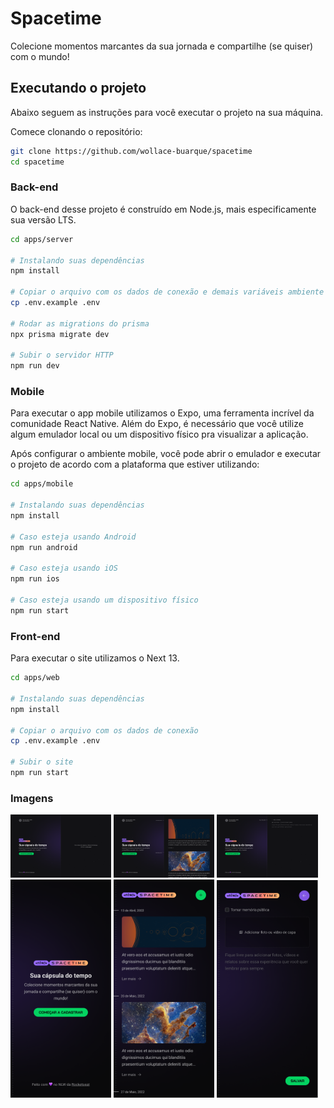 # Spacetime
Colecione momentos marcantes da sua jornada e compartilhe (se quiser) com o mundo!

## Executando o projeto

Abaixo seguem as instruções para você executar o projeto na sua máquina.

Comece clonando o repositório:

```sh
git clone https://github.com/wollace-buarque/spacetime
cd spacetime
```
### Back-end

O back-end desse projeto é construído em Node.js, mais especificamente sua versão LTS.

```sh
cd apps/server

# Instalando suas dependências
npm install

# Copiar o arquivo com os dados de conexão e demais variáveis ambiente
cp .env.example .env

# Rodar as migrations do prisma
npx prisma migrate dev

# Subir o servidor HTTP
npm run dev
```

### Mobile

Para executar o app mobile utilizamos o Expo, uma ferramenta incrível da comunidade React Native. Além do Expo, é necessário que você utilize algum emulador local ou um dispositivo físico pra visualizar a aplicação.

Após configurar o ambiente mobile, você pode abrir o emulador e executar o projeto de acordo com a plataforma que estiver utilizando:

```sh
cd apps/mobile

# Instalando suas dependências
npm install

# Caso esteja usando Android
npm run android

# Caso esteja usando iOS
npm run ios

# Caso esteja usando um dispositivo físico
npm run start
```

### Front-end

Para executar o site utilizamos o Next 13.

```sh
cd apps/web

# Instalando suas dependências
npm install

# Copiar o arquivo com os dados de conexão
cp .env.example .env

# Subir o site
npm run start
```

### Imagens

<div>
  <img src="https://github.com/Wollace-Buarque/spacetime/blob/master/screenshots/home.png?raw=true" width="32%" />
  <img src="https://github.com/Wollace-Buarque/spacetime/blob/master/screenshots/memories.png?raw=true" width="32%" />
  <img src="https://github.com/Wollace-Buarque/spacetime/blob/master/screenshots/create.png?raw=true" width="32%" />
</div>

<div>
  <img src="https://github.com/Wollace-Buarque/spacetime/blob/master/screenshots/home%20mobile.png?raw=true" width="32%" />
  <img src="https://github.com/Wollace-Buarque/spacetime/blob/master/screenshots/memories%20mobile.png?raw=true" width="32%" />
  <img src="https://github.com/Wollace-Buarque/spacetime/blob/master/screenshots/create%20mobile.png?raw=true" width="32%" />
</div>

